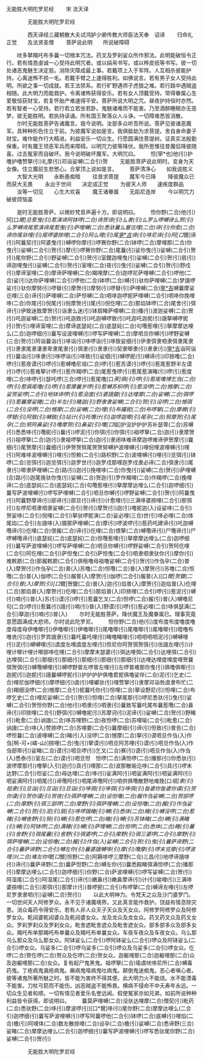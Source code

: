   无能胜大明陀罗尼经
　　宋 法天译




　　　　无能胜大明陀罗尼经

　　　　西天译经三藏朝散大夫试鸿胪少卿传教大师臣法天奉　诏译
　　归命礼正觉　　及法贤圣僧
　　菩萨说此明　　所说破障碍

　　吠多拏羯吒布多曩一切根本咒法。药叉及罗刹娑众所作邪法。此明能破恒令正行。若有情恳虔诚一心受持此明咒者。或以绢帛书写。或以桦皮纸等书写。彼一切处诸恶鬼魅生决定慈。消除灾障成最上事。若戴项上入于军阵。人互相杀彼能护持。心离迷怖不损一毛。若戴手臂之上速得胜利。如佛说言。若有男子女人受持此明。所欲之事一切成就。若王法禁系。若行旷野遇师子虎狼之难。若行路中遇贼盗相随。此大明力而能救护。令离诸怖获得安乐。若有女人顶戴受持。常得眷属心生爱敬恒获财宝。若复怀胎产难速得平安。菩萨所说大明之咒。昼夜护持恒时亦然。若有智者一心受持。若行若立若坐若卧。鬼魅诸难而不能害。乃至酒醉睡眠亦无恶梦。彼无能胜明。若执持读诵。所有国王聚落众人斗诤。一切障难悉皆消散。
　　尔时无能胜菩萨告诸魔言。我今说明。汝部多众听吾所说。菩萨见彼诸恶魔军。具种种形色住立于前。为彼魔军说如是言。我俱胝劫为求菩提。舍自身命妻子财宝。难作能作行大精进。利益安乐一切众生。行愿圆满住菩提树。证真实法殷勤保重。时有魔王领恶军兵而来障碍。以明咒力彼等降伏。我所思惟往昔魔侣降彼随喜。过去冤家而自破坏。我今说明破坏魔军。大明咒曰。
　　怛[寧*也]他(引)护噜护噜赞拏(引)礼摩(引)邓诣娑嚩(二合引)贺
　　无能胜菩萨说此明时。变身为天女像。住立魔前生悲慜心。合掌顶上说如是言。
　　菩萨清净心　　如我说胜义
　　大智大光明　　永断愚痴暗
　　往昔求菩提　　魔军今已降
　　降彼魔众已　　而获大无畏
　　永出于世间　　决定成正觉
　　为彼天人师　　速疾度群品
　　汝等一切见　　心生大欢喜
　　魔王诸眷属　　无蹈尼连岸
　　今以明咒力　　破彼烦恼盖

　　是时无能胜菩萨。以微妙梵音声遍十方。即说明曰。
　　怛你野(二合)他(引)阿[口*爾]旦惹曳(引)惹演谛阿钵啰(二合)谛贺谛(引)么隶(引)么罗么啰嚩谛么贺(引)么罗嚩谛尾惹演谛尾惹曳(引)萨哩嚩(二合)悉驮曩么塞讫哩(二合)谛(引)你愈(二合)谛你尾驮哩(引)尾啰婆捺哩(二合引)阿么哩(引)尾[寧*吉](切身)谛(引)哆尼谛(引)阿[口*爾]谛(引)阿曩契(引)阿婆曳(引)嚩啰你摩(引)啰赛你野(二合)钵啰(二合)摩哩那(二合)你曳(引)娑嚩(二合引)贺(引)摩(引)啰赛你野(二合)尾曩(引)娑你曳(引)娑嚩(二合引)贺(引)尾你野(二合引)野娑嚩(二合引)贺(引)室鑁迦哩曳(引)娑嚩(二合引)贺(引)扇(引)谛迦哩曳(引)娑嚩(二合引)贺(引)室哩(二合)夜(引)曳(引)娑嚩(二合引)贺(引)野戍(引)摩谛室哩(二合)摩谛萨哩嚩(二合)羯哩摩(二合)迦啰尼萨哩嚩(二合引)啰他(二合)娑(引)达你萨哩嚩(二合引)啰他(二合)钵啰(二合)嚩(引)驮你萨哩嚩(二合)梦誐啰娑(引)驮你摩努(引)啰替(引)摩贺(引)摩努(引)啰替(引)萨哩嚩(二合)[寧*吉](切)嚩曩摩娑讫哩(三合)谛(引)萨哩嚩(二合)萨怛嚩(二合)呬哆迦啰抳萨哩嚩(二合引)呬哆你挽哩哆(二合)你尾(引)倪尾(引)倪摩贺(引)尾(引)倪仡哩(二合)那焰钵啰(二合)尾舍(引)弭谛(引)伊致迷致摩贺(引)诣隶么迷(引)钵扇睹萨哩嚩(二合)播(引)波迦娑嚩(二合)贺(引)吒迦娑嚩(二合)贺(引)吒迦致(引)吒迦嚩啰致(引)吒迦吒迦抳(引)誐拏嚩啰抳(引)贺(引)哩谛室哩(二合)摩谛底瑟姹(二合)底瑟姹(二合)句囕惹哩(引)拏摩摩达哩么(二合)迦啰细(引)曩写设波哩嚩(引)啰写萨哩嚩(二合)摩呬旦你嚩(引)啰野娑嚩(三合)贺(引)阿诣曩诣(引)哆诣(引)哆啰诣(引)哆致娑细(引)伊隶弭隶呬隶弭隶尾隶(引)隶隶尾隶凄隶卑隶尾隶(引)弭隶(引)隶隶(引)契隶唧隶(引)隶隶(引)[寧*吉](切身)诣阿诣(引)曩诣(引)哆隶(引)哆啰诣(引)哆致(引)娑细(引)嚩啰抳(引)嚩谛(引)印捺噜(二合)啰(引)惹夜谟(引)啰(引)惹嚩噜尼俎(二合)啰(引)惹苏谟(引)啰(引)惹尾惹野半左谟(引)啰(引)惹难拏计啰(引)惹作羯啰(二合)尾惹曳啰(引)惹尾惹演睹(引)啰(引)惹度哩(二合)哆啰(引)瑟吒啰(三合)啰(引)惹尾噜[口*荼]俱(引)啰(引)惹尾噜博乞刍(二合)啰(引)惹俱尾噜(引)啰(引)惹摩曩岁啰(引)惹嚩苏枳啰(引)惹没啰(二合)憾摩(二合)娑贺娑啰(二合引)地钵谛啰(引)惹没度(引)婆誐鑁(引)达哩摩(二合)娑嚩(二合)弭啰(引)惹曩摩娑睹(二合)半左(引)睹迦(引)野隶隶娑嚩(二合引)贺(引)设啰(二合)憾弭(二合引)没啰(二合)憾摩(二合)娑嚩(二合)哩(引)布攞抳(二合)布啰拏(二合)摩褥(引)啰替(引)阿致(引)嚩致(引)站计(引)吒囕计(引)迦啰迦唧(引)尾孕(二合)努摩贺(引)尾孕(二合)努阿鼻娑(引)噜摩贺(引)鼻娑(引)噜[口*祖]护没护护护苏补瑟卑(二合)苏嚩(引)悉悉哆(引)囕抳(引)曩(引)啰泥(引)你弭(引)你弭(引)祖啰拏(二合)迦(引)隶摩贺(引)祖啰拏(二合)迦(引)隶祖啰拏(二合)迦(引)隶闭哆难谛摩迦啰难谛伊贺摩(引)曩细(引)尾贺摩(引)曩细(引)伊贺贺努尾贺贺努嚩护波哩嚩(引)哩倪哩波哩嚩(引)哩(引)阿难哆波哩嚩(引)哩(引)怛赖(二合引)路枳野(二合)波哩嚩(引)哩(引)览弭(引)钵啰(二合)览弭(引)迦览弭(引)迦罗世(引)迦罗戍那哩迦罗戍隶必谛(二合)弭隶(引)尾隶(引)唧隶萨哩嚩(二合)路(引)迦(引)挽哩哆(二合)你曳(引)娑嚩(二合)贺(引)萨哩嚩(合)路(引)迦尾挽驮你曳(引)娑嚩(二合)贺迦(引)罗作羯哩(二合)作羯啰(二合)挽哩谛(二合)底瑟姹(二合)底瑟姹(二合)句囕惹哩(引)拏摩摩达哩么(二合引)迦啰细(引)曩写萨波哩嚩(引)啰写萨哩嚩(二合引)呬旦你嚩(引)啰野娑嚩(二合引)贺(引)阿曩曳(引)阿曩野摩谛(引)部谛(引)部旦(引)谛(引)计愈哩(引)三满哆婆捺哩(二合引)那弭(引)左啰尼呬隶呬隶娑嚩(二合引)贺(引)摩贺(引)迦(引)噜抳迦(入)设娑哆(二合引)贺娑哆(二合引)倪哩(二合引)拏驮啰抳演(二合)娑必哩(三合)世(引)哆必哩(二合)体尾焰(二合引)左誐哆(入)摄那萨哩嚩(二合)摩(引)啰波啰(引)惹药吒建谛(引)吒迦嚩囕谛(引)仡哩(二合)恨赧(二合)谛(引)仡哩(二合)恨拏(二合)嚩囕谛(引)尸囕谛(引)尸啰嚩囕谛(引)底瑟姹(二合)底瑟姹(二合)但囕惹哩(引)拏摩摩达哩么(二合)迦啰细(引)曩写萨波哩嚩(引)啰写萨哩嚩(二合)呬旦你嚩(引)啰野娑嚩(二合引)贺阿仡哩(二合引)阿仡哩(二合引)萨怛曳(二合引)萨怛曳(二合引)呬隶呬隶驮你(引)摩你(引)难敕罽(二合)那赧敕罽(二合引)俱租噜母祖噜娑嚩(二合引)贺(引)作刍孕(二合)普(入)摩贺(引)作刍孕(二合)普(入)苏噜(二合)怛囕(二合)普(入)摩贺(引)苏噜(二合)怛囕(二合)普(入)伽啰(二合引)赧普(入)摩贺(引)伽啰(二合引)赧普(入)[口*爾]贺鑁(二合引)普(入)摩贺(引)[口*爾]贺鑁(二合)普(入)迦(引)焰普(入)摩贺(引)迦焰普(入)仡哩(二合)那焰普(入)摩贺(引)仡哩(二合引)那焰普(入)印捺哩(二合引)啰(引)惹泥(引)嚩(引)喃(引)普(入)苏(引)谟(引)啰(引)惹曩乞叉(二合)怛啰(二合)赧(引)普(入)嚩噜尼句(二合)啰(引)惹曩(引)誐(引)喃(引)普(入)野谟(引)啰(引)惹必哩(二合)哆俱瑟满(二合引)拏迦(引)喃(引)普(入)
　　尔时无能胜菩萨。降伏魔王及魔眷属已。理事究竟意愿圆满成大悲师。尔时说此陀罗尼。
　　怛你野(二合)他(引)度布度布度噜度噜度母度母伊噜唧(引)伊噜唧(引)伊噜唧(引)尾噜唧(引)尾噜唧(引)尾噜唧(引)曀噜布噜诜(引)迦(引)罗宾誐隶(引)曩吒曩吒哩(引)睹噜睹哩(引)呬呬呬呬泥(引)嚩嚩哩(引)泥(引)嚩嚩哩(引)虞度左哩虞度左哩(引)怛尼你阿贺弭贺弭(引)佉誐左哩(引)计哩计唧计哩计唧部哆仡哩(二合引)摩摩末瑟婆(引)弭达哩弭(二合引)达哩弭(二合引)达哩弭(二合引)那细(引)那细(引)那细(引)那细(引)那细(引)达哩达哩度哩度哩贺曩弭贺弭(引)嚩囕嚩哩(引)嚩啰野普左啰普左哩(引)左啰普难那你曳(引)俱噜俱唧(引)迦抳(引)迦抳(引)誐曩嚩啰抳(引)护护护护俱噜君抳俱噜娑伴(二合)泥(引)乞史(二合)哩尼伽啰细(引)摩啰细(引)虞(引)哩巘驮(引)哩赞拏(引)隶摩邓诣咎虞隶布忙(二合)羯细没啰(二合)憾摩(二合引)抳曩吒你(引)怛哩(二合)拏设野尼(引)怛哩(二合)布啰乞史(二合)哩尼娑嚩(二合引)贺(引)怛哩(二合)拏尾那(引)啰尼悉驮(引)曳(引)娑嚩(二合引)贺怛你野(二合)他(引)呬隶(引)呬隶(引)曩致写曩吒尾布曩惹囕(二合)鼻谛(引)印捺哩(二合引)野弭(引)嚩噜抳(引)苏摩诃(引)泥谛(引)娑嚩(二合)贺(引)野睹(引)毗愈(二合)讷誐(二合)哆苏哩野(二合)夜怛啰(二合)苏哩喻(二合引)毗愈(二合)讷誐(二合)哆(入)赞捺啰(二合)苏哩要(二合引)曩摩细(引)谛(引)怛致(引)普告(二合)啰怛曩(二合)波哩嚩(二合)睹(引入)没啰(二合)憾摩(二合)拏(引)谟呬旦作刍(入)作刍[啊-可+(嶙-山)]捺哩(二合)曳(引)拏谟(引)呬旦阿苏哩(引)谟(引)呬旦作刍(入)作刍部带(引)娑睹(二合)谟(引)呬旦啰(引)乞叉(二合)赛(引)谟(引)呬旦作刍(入)作刍(入)悉泰(引)室左(二合)谟(引)呬旦怛　怛啰(二合)满怛啰(二合)播那(引)你悉驮(引)波啰摩那(引)噜拏(入引)迦(引)具(引)哩那(二合)波那散喻讫哆(二合引)具(引)啰末达野(二合引)怛娑(二合)母达哩(二合)哆(引)娑满阿(引)呬娑满阿(引)呬娑满阿(引)呬娑满阿(引)呬尾(引)谛囕阿(引)呬尾谛囕阿(引)呬供俱囕散野地难挽[口*祖]隶(引)祖隶(引)旦诣(引)旦诣(引)旦诣(引)哆弭(引)哆弭(引)哆弭(引)昝婆你昝婆你谟(引)贺你谟(引)贺你谟(引)贺夜(引)弭萨哩嚩(二合)设怛噜(二合)赧作刍娑嚩(二合)贺部啰(二合)摩野(引)弭三部啰(二合)摩野(引)弭萨哩嚩(二合)设怛噜(二合)赧(引)作刍娑嚩(二合引)贺(引)泥(引)扇(引)哆啰誐睹(引)嚩(引)悉体(二合)睹(引)嚩没啰(二合)惹睹(引)嚩舍野(引)努(引)嚩(引)惹仡啰(二合)睹(引)嚩(引)苏钵睹(二合)嚩(引)满睹(引)嚩(引)阿钵啰(二合)满睹(引)嚩(引)萨哩嚩(二合)怛啰(二合)悉体(二合)睹(引)曩(引)舍野(引)弭尾曩(引)舍野(引)弭婆啰(二合引)摩野(引)弭三婆啰(二合引)摩野(引)弭萨哩嚩(二合)设怛噜(二合)赧(引)作刍(入)娑嚩(二合引)贺(引)曳(引)曩萨谛野(二合引)曩萨谛野(二合引)嚩左你(引)曩婆誐嚩哆(引)摩(引)囕摩(引)啰末览摩(引)啰波哩沙(二合)难左你哩[口*爾]怛野(二合)阿耨哆啰三摩野(二合)三昌(引)地啰谛誐哆(引)谛(引)曩萨谛野(二合)曩萨怛野(二合)嚩左你(引)曩悉殿睹弭满怛啰(二合)播那(引)摩摩达哩么(二合引)迦啰细(引)你野(二合)萨波哩嚩(引)啰写娑嚩(二合)贺(引)阿湿尾(二合引)阿湿尾(二合引)谛(引)嫩鼻(引)嫩鼻摩谛(引)计(引)喻哩(引)三满哆婆捺哩(二合引)那弭(引)那摩计(引)普啰抳(二合引)布啰拏(二合)嚩谛左哩(引)左啰尼罗隶隶呬(引)娑嚩(二合)贺(引)
　　以此大明神力。令梵天之众及沙门婆罗门。一切世间天人阿修罗众。永不见于诸魔境界。又此真言能作救护。饶益有情息除灾患。消众毒药令得安乐。若有人非人众天子天众及天女众。阿修罗阿修罗众及阿修罗女众。乾闼婆乾闼婆众及乾闼婆女众。龙及龙众及龙女众。药叉药叉众及药叉女众。罗刹罗刹众及罗刹女众。毗舍遮毗舍遮众及毗舍遮女众。部多部多众及部多女众。羯吒布单那羯吒布单曩众及羯吒布单曩女众。车夜车夜众及车夜女众。乌么那乌么那众及乌么那女众。阿钵娑么(二合引)啰阿钵娑么(二合引)啰众及阿钵娑么(二合引)啰女众。乌娑多(二合引)啰乌娑多(二合引)啰众及乌娑多(二合引)啰女众。仡啰(二合)贺仡啰(二合)贺众及仡啰(二合)贺女众。迦躯哩那(二合)迦躯哩那(二合)众及迦躯哩那(二合)女众。复有起尸鬼黑鬼。祖啰拏(二合)瑜虞吠哆尼所(二合)嚩毒药鬼。丁疮病鬼漏疮病鬼。癞病鬼噎病鬼吐病鬼。颠倒鬼迷痴鬼。恶心者嗔心者。彼等诸鬼所著所魅之时。皆不能为害终不得其便。此大明力火不能烧。水不能漂毒不能害。刀杖弓箭而不能伤。凶恶贼盗不能怖畏。横病不侵命不中夭寿年永远。一切众生见者和顺。一切有情见者爱乐名誉远闻。假使冤家亦如兄弟。如前所说种种利益皆令获得。即说明曰。
　　曩莫萨哩嚩(二合)没驮达哩摩(二合)僧契(引)毗药(二合)悉驮野(二合)哆(引)摩波啰(引)[口*爾]哆(引)尾你野(二合)摩摩达哩么(二合引)迦啰细(引)曩写萨波哩嚩(引)啰写阿曩啰他(二合引)钵啰(二合)底嚩(引)哩焰(二合)檐(引)阿哩体(二合)数左散捺哩(二合)设孕(二合)檐(引)娑嚩(二合)悉谛野(三合)娑睹(二合)摩摩达哩么(二合引)迦啰细(引)曩写萨波哩嚩(引)啰写悉驮尾你野(二合)娑嚩(二合引)贺(引)

　　　　无能胜大明陀罗尼经


